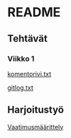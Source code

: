 #  README 

## Tehtävät

###  Viikko 1 

[komentorivi.txt](https://github.com/MillaKelhu/ot-harjoitustyo/blob/master/laskarit/viikko1/komentorivi.txt) 

[gitlog.txt](https://github.com/MillaKelhu/ot-harjoitustyo/blob/master/laskarit/viikko1/gitlog.txt)

## Harjoitustyö

[Vaatimusmäärittely](https://github.com/MillaKelhu/ot-harjoitustyo/blob/master/dokumentaatio/vaatimusmaarittely.md)


